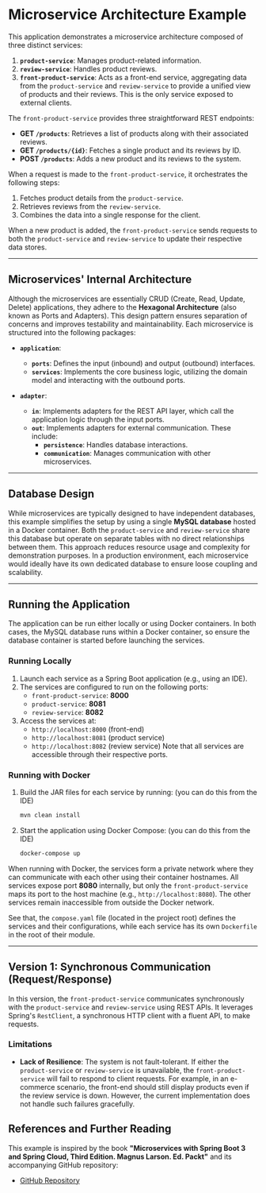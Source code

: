 # Microservice Architecture Example

This application demonstrates a microservice architecture composed of three distinct services:

1. **`product-service`**: Manages product-related information.
2. **`review-service`**: Handles product reviews.
3. **`front-product-service`**: Acts as a front-end service, aggregating data from the `product-service` and `review-service` to provide a 
unified view of products and their reviews. This is the only service exposed to external clients.

The `front-product-service` provides three straightforward REST endpoints:
- **GET `/products`**: Retrieves a list of products along with their associated reviews.
- **GET `/products/{id}`**: Fetches a single product and its reviews by ID.
- **POST `/products`**: Adds a new product and its reviews to the system.

When a request is made to the `front-product-service`, it orchestrates the following steps:
1. Fetches product details from the `product-service`.
2. Retrieves reviews from the `review-service`.
3. Combines the data into a single response for the client.

When a new product is added, the `front-product-service` sends requests to both the `product-service` and `review-service` to update their 
respective data stores.

---

## Microservices' Internal Architecture

Although the microservices are essentially CRUD (Create, Read, Update, Delete) applications, they adhere to the **Hexagonal Architecture** 
(also known as Ports and Adapters). This design pattern ensures separation of concerns and improves testability and maintainability. 
Each microservice is structured into the following packages:

- **`application`**:
    - **`ports`**: Defines the input (inbound) and output (outbound) interfaces.
    - **`services`**: Implements the core business logic, utilizing the domain model and interacting with the outbound ports.

- **`adapter`**:
    - **`in`**: Implements adapters for the REST API layer, which call the application logic through the input ports.
    - **`out`**: Implements adapters for external communication. These include:
        - **`persistence`**: Handles database interactions.
        - **`communication`**: Manages communication with other microservices.

---

## Database Design

While microservices are typically designed to have independent databases, this example simplifies the setup by using a single **MySQL database** 
hosted in a Docker container. Both the `product-service` and `review-service` share this database but operate on separate tables with no direct 
relationships between them. This approach reduces resource usage and complexity for demonstration purposes. In a production environment, 
each microservice would ideally have its own dedicated database to ensure loose coupling and scalability.

---

## Running the Application

The application can be run either locally or using Docker containers. In both cases, the MySQL database runs within a Docker container, so 
ensure the database container is started before launching the services.

### Running Locally
1. Launch each service as a Spring Boot application (e.g., using an IDE).
2. The services are configured to run on the following ports:
    - `front-product-service`: **8000**
    - `product-service`: **8081**
    - `review-service`: **8082**
3. Access the services at:
    - `http://localhost:8000` (front-end)
    - `http://localhost:8081` (product service)
    - `http://localhost:8082` (review service)
Note that all services are accessible through their respective ports.
   
### Running with Docker
1. Build the JAR files for each service by running: (you can do this from the IDE)
   ```bash
   mvn clean install
   ```
2. Start the application using Docker Compose: (you can do this from the IDE)
   ```bash
   docker-compose up
   ```
When running with Docker, the services form a private network where they can communicate with each other using their container hostnames. All services expose port **8080** internally, but only the `front-product-service` maps its port to the host machine (e.g., `http://localhost:8080`). The other services remain inaccessible from outside the Docker network.

See that, the `compose.yaml` file (located in the project root) defines the services and their configurations, while each service has 
its own `Dockerfile` in the root of their module.

---

## Version 1: Synchronous Communication (Request/Response)

In this version, the `front-product-service` communicates synchronously with the `product-service` and `review-service` using REST APIs. 
It leverages Spring's `RestClient`, a synchronous HTTP client with a fluent API, to make requests.

### Limitations
- **Lack of Resilience**: The system is not fault-tolerant. If either the `product-service` or `review-service` is unavailable, the 
`front-product-service` will fail to respond to client requests. For example, in an e-commerce scenario, the front-end should still display 
products even if the review service is down. However, the current implementation does not handle such failures gracefully.

## References and Further Reading
This example is inspired by the book **"Microservices with Spring Boot 3 and Spring Cloud, Third Edition. Magnus Larson. Ed. Packt"** and its accompanying GitHub repository:
- [GitHub Repository](https://github.com/PacktPublishing/Microservices-with-Spring-Boot-and-Spring-Cloud-Third-Edition/tree/SB3.2)

